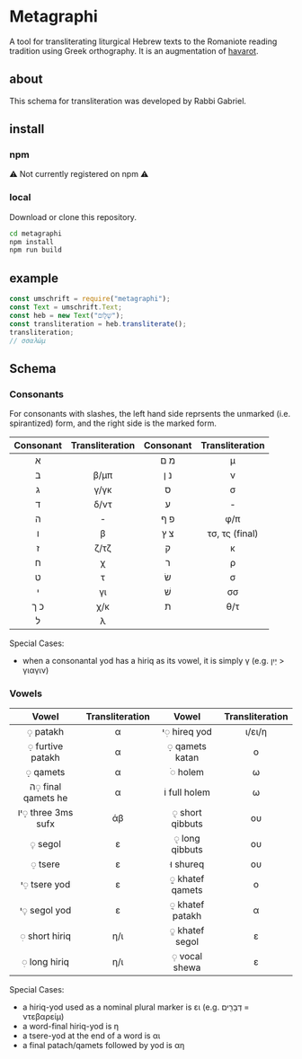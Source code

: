 # Metagraphi

A tool for transliterating liturgical Hebrew texts to the Romaniote reading tradition using Greek orthography.
It is an augmentation of [havarot](https://github.com/charlesLoder/havarot).

## about

This schema for transliteration was developed by Rabbi Gabriel.

## install

### npm

⚠️ Not currently registered on npm ⚠️

### local

Download or clone this repository.

```bash
cd metagraphi
npm install
npm run build
```

## example

```javascript
const umschrift = require("metagraphi");
const Text = umschrift.Text;
const heb = new Text("שָׁלֹ֑ום");
const transliteration = heb.transliterate();
transliteration;
// σσαλώμ
```

## Schema

### Consonants

For consonants with slashes, the left hand side reprsents the unmarked (i.e. spirantized) form, and the right side is the marked form.

| Consonant | Transliteration | Consonant | Transliteration |
| :-------: | :-------------: | :-------: | :-------------: |
|     א     |                 |    מ ם    |        μ        |
|     ב     |      β/μπ       |    נ ן    |        ν        |
|     ג     |      γ/γκ       |     ס     |        σ        |
|     ד     |      δ/ντ       |     ע     |        -        |
|     ה     |        -        |    פ ף    |       φ/π       |
|     ו     |        β        |    צ ץ    | τσ, τς (final)  |
|     ז     |      ζ/τζ       |     ק     |        κ        |
|     ח     |        χ        |     ר     |        ρ        |
|     ט     |        τ        |    שׂ     |        σ        |
|     י     |       γι        |    שׁ     |       σσ        |
|    כ ך    |       χ/κ       |     ת     |       θ/τ       |
|     ל     |        λ        |           |                 |

Special Cases:

- when a consonantal yod has a hiriq as its vowel, it is simply γ (e.g. יַיִן > γιαγιν)

### Vowels

|        Vowel        | Transliteration |      Vowel       | Transliteration |
| :-----------------: | :-------------: | :--------------: | :-------------: |
|      ◌ַ patakh      |        α        |  י◌ִ hireq yod   |     ι/ει/η      |
|  ◌ַ furtive patakh  |        α        | ◌ָ qamets katan  |        ο        |
|      ◌ָ qamets      |        α        |     ◌ֹ holem     |        ω        |
| ה◌ָ final qamets he |        α        |  וֹ full holem   |        ω        |
| יו◌ָ three 3ms sufx |       άβ        | ◌ֻ short qibbuts |       ου        |
|      ◌ֶ segol       |        ε        | ◌ֻ long qibbuts  |       ου        |
|      ◌ֵ tsere       |        ε        |    וּ shureq     |       ου        |
|    י◌ֵ tsere yod    |        ε        | ◌ֳ khatef qamets |        ο        |
|    י◌ֶ segol yod    |        ε        | ◌ֲ khatef patakh |        α        |
|   ◌ִ short hiriq    |       η/ι       | ◌ֱ khatef segol  |        ε        |
|    ◌ִ long hiriq    |       η/ι       |  ◌ְ vocal shewa  |        ε        |

Special Cases:

- a hiriq-yod used as a nominal plural marker is ει (e.g. דְבָרִ֖ים = ντεβαρείμ)
- a word-final hiriq-yod is η
- a tsere-yod at the end of a word is αι
- a final patach/qamets followed by yod is αη
